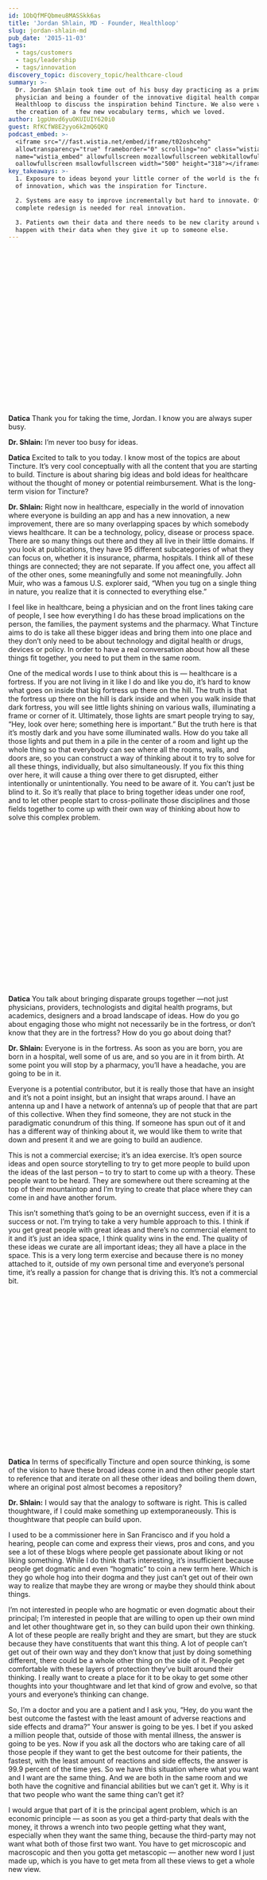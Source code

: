```yaml
---
id: 1ObQfMFQbmeu8MASSkk6as
title: 'Jordan Shlain, MD - Founder, Healthloop'
slug: jordan-shlain-md
pub_date: '2015-11-03'
tags:
  - tags/customers
  - tags/leadership
  - tags/innovation
discovery_topic: discovery_topic/healthcare-cloud
summary: >-
  Dr. Jordan Shlain took time out of his busy day practicing as a primary care
  physician and being a founder of the innovative digital health company
  Healthloop to discuss the inspiration behind Tincture. We also were witness to
  the creation of a few new vocabulary terms, which we loved.
author: 1gpUmvd6yuOKUIUIY620i0
guest: RfKCfW8E2yyo6k2mQ6QKQ
podcast_embed: >-
  <iframe src="//fast.wistia.net/embed/iframe/t02oshcehg"
  allowtransparency="true" frameborder="0" scrolling="no" class="wistia_embed"
  name="wistia_embed" allowfullscreen mozallowfullscreen webkitallowfullscreen
  oallowfullscreen msallowfullscreen width="500" height="318"></iframe>
key_takeaways: >-
  1. Exposure to ideas beyond your little corner of the world is the foundation
  of innovation, which was the inspiration for Tincture.

  2. Systems are easy to improve incrementally but hard to innovate. Often a
  complete redesign is needed for real innovation.

  3. Patients own their data and there needs to be new clarity around what will
  happen with their data when they give it up to someone else.
---
```

<div class="wistia_embed wistia_async_qaxkchzz4w" style="height:319px;width:500px"> </div>

**Datica** Thank you for taking the time, Jordan. I know you are always super busy.

**Dr. Shlain:** I’m never too busy for ideas.

**Datica** Excited to talk to you today. I know most of the topics are about Tincture. It’s very cool conceptually with all the content that you are starting to build. Tincture is about sharing big ideas and bold ideas for healthcare without the thought of money or potential reimbursement. What is the long-term vision for Tincture?

**Dr. Shlain:** Right now in healthcare, especially in the world of innovation where everyone is building an app and has a new innovation, a new improvement, there are so many overlapping spaces by which somebody views healthcare. It can be a technology, policy, disease or process space. There are so many things out there and they all live in their little domains. If you look at publications, they have 95 different subcategories of what they can focus on, whether it is insurance, pharma, hospitals. I think all of these things are connected; they are not separate. If you affect one, you affect all of the other ones, some meaningfully and some not meaningfully. John Muir, who was a famous U.S. explorer said, “When you tug on a single thing in nature, you realize that it is connected to everything else.”

I feel like in healthcare, being a physician and on the front lines taking care of people, I see how everything I do has these broad implications on the person, the families, the payment systems and the pharmacy. What Tincture aims to do is take all these bigger ideas and bring them into one place and they don’t only need to be about technology and digital health or drugs, devices or policy. In order to have a real conversation about how all these things fit together, you need to put them in the same room.

One of the medical words I use to think about this is — healthcare is a fortress. If you are not living in it like I do and like you do, it’s hard to know what goes on inside that big fortress up there on the hill. The truth is that the fortress up there on the hill is dark inside and when you walk inside that dark fortress, you will see little lights shining on various walls, illuminating a frame or corner of it. Ultimately, those lights are smart people trying to say, “Hey, look over here; something here is important.” But the truth here is that it’s mostly dark and you have some illuminated walls. How do you take all those lights and put them in a pile in the center of a room and light up the whole thing so that everybody can see where all the rooms, walls, and doors are, so you can construct a way of thinking about it to try to solve for all these things, individually, but also simultaneously. If you fix this thing over here, it will cause a thing over there to get disrupted, either intentionally or unintentionally. You need to be aware of it. You can’t just be blind to it. So it’s really that place to bring together ideas under one roof, and to let other people start to cross-pollinate those disciplines and those fields together to come up with their own way of thinking about how to solve this complex problem.

<div class="wistia_embed wistia_async_gvcd0aucts" style="height:319px;width:500px"> </div>

**Datica** You talk about bringing disparate groups together —not just physicians, providers, technologists and digital health programs, but academics, designers and a broad landscape of ideas. How do you go about engaging those who might not necessarily be in the fortress, or don’t know that they are in the fortress? How do you go about doing that?

**Dr. Shlain:** Everyone is in the fortress. As soon as you are born, you are born in a hospital, well some of us are, and so you are in it from birth. At some point you will stop by a pharmacy, you’ll have a headache, you are going to be in it.

Everyone is a potential contributor, but it is really those that have an insight and it’s not a point insight, but an insight that wraps around. I have an antenna up and I have a network of antenna’s up of people that that are part of this collective. When they find someone, they are not stuck in the paradigmatic conundrum of this thing. If someone has spun out of it and has a different way of thinking about it, we would like them to write that down and present it and we are going to build an audience.

This is not a commercial exercise; it’s an idea exercise. It’s open source ideas and open source storytelling to try to get more people to build upon the ideas of the last person – to try to start to come up with a theory. These people want to be heard. They are somewhere out there screaming at the top of their mountaintop and I’m trying to create that place where they can come in and have another forum.

This isn’t something that’s going to be an overnight success, even if it is a success or not. I’m trying to take a very humble approach to this. I think if you get great people with great ideas and there’s no commercial element to it and it’s just an idea space, I think quality wins in the end. The quality of these ideas we curate are all important ideas; they all have a place in the space. This is a very long term exercise and because there is no money attached to it, outside of my own personal time and everyone’s personal time, it’s really a passion for change that is driving this. It’s not a commercial bit.

<div class="wistia_embed wistia_async_rfo5ecvrro" style="height:318px;width:500px"> </div>

**Datica** In terms of specifically Tincture and open source thinking, is some of the vision to have these broad ideas come in and then other people start to reference that and iterate on all these other ideas and boiling them down, where an original post almost becomes a repository?

**Dr. Shlain:** I would say that the analogy to software is right. This is called thoughtware, if I could make something up extemporaneously. This is thoughtware that people can build upon.

I used to be a commissioner here in San Francisco and if you hold a hearing, people can come and express their views, pros and cons, and you see a lot of these blogs where people get passionate about liking or not liking something. While I do think that’s interesting, it’s insufficient because people get dogmatic and even “hogmatic” to coin a new term here. Which is they go whole hog into their dogma and they just can’t get out of their own way to realize that maybe they are wrong or maybe they should think about things.

I’m not interested in people who are hogmatic or even dogmatic about their principal; I’m interested in people that are willing to open up their own mind and let other thoughtware get in, so they can build upon their own thinking. A lot of these people are really bright and they are smart, but they are stuck because they have constituents that want this thing. A lot of people can’t get out of their own way and they don’t know that just by doing something different, there could be a whole other thing on the side of it. People get comfortable with these layers of protection they’ve built around their thinking. I really want to create a place for it to be okay to get some other thoughts into your thoughtware and let that kind of grow and evolve, so that yours and everyone’s thinking can change.

So, I’m a doctor and you are a patient and I ask you, “Hey, do you want the best outcome the fastest with the least amount of adverse reactions and side effects and drama?” Your answer is going to be yes. I bet if you asked a million people that, outside of those with mental illness, the answer is going to be yes. Now if you ask all the doctors who are taking care of all those people if they want to get the best outcome for their patients, the fastest, with the least amount of reactions and side effects, the answer is 99.9 percent of the time yes. So we have this situation where what you want and I want are the same thing. And we are both in the same room and we both have the cognitive and financial abilities but we can’t get it. Why is it that two people who want the same thing can’t get it?

I would argue that part of it is the principal agent problem, which is an economic principle — as soon as you get a third-party that deals with the money, it throws a wrench into two people getting what they want, especially when they want the same thing, because the third-party may not want what both of those first two want. You have to get microscopic and macroscopic and then you gotta get metascopic — another new word I just made up, which is you have to get meta from all these views to get a whole new view.

<div class="wistia_embed wistia_async_e8ybuc0g2n" style="height:318px;width:500px"> </div>

**Datica** Why do you think people are only focused on technology and not on healthcare technology? Why do you think they are so interested in what you are trying to do with Tincture and what Tincture is?

**Dr. Shlain:** It’s clear that technology had profound influence and impact, sometimes positive and sometimes negative. People that are poor in Africa have a cell phone that empowers them, that gives them a sense of liberty, freedom and access and the ability to explore. Why is Google the biggest? Because you can explore. You give someone an exploring tool and that gives them a sense of agency that’s really hard to get in any other place. I think there are a lot of the technology people out there realizing that healthcare has been the last bastion of willingness to accept technology from the standpoint of redesign, not from the standpoint of incrementalism and improvement.

I was speaking at a conference with big systems people and they started talking about their innovations. It was a Health 2.0 conference so it was ostensibly digital stuff, and they would say, “We’ve added more nurse lines to pediatrics or overnight calls.” I wanted to say — that’s not innovation; that’s improvement. I’m all for improvement, but there’s so much room for improvement. You could spend the next decade on improvements. I’m interested in innovation in the context of where software, hardware and thoughtware, and all these other things, including architectural buildings in the way you lay things out.

We could redesign something so profoundly different than what exists today that we really honor everyone’s place in this chain of health, wellbeing and wellness. I often draw the analogy to a building which is…healthcare was not designed. We put it in hospitals because sick people needed to go somewhere and a hospital was this foundational element and then physician communities and societies were built and so fast forward 150 years later. We have like nine stories that have been built upon this foundation and the foundation is wrong. Each story was a crappy version of attempted improvement and it was improvement on the prior story but the elevators were crooked and they don’t work and the stairs are kind of janky and the lights don’t really work in some places. So what we do is to say, “Hey, let’s add another story and we’ll add an elevator that will go from the bottom to the 9th story and we’ll just build something on the outside so we can get from the foundation to the 9th floor faster and that’s improvement." But it’s not a redesign; we did not build a new building.

The other important piece to think about is we used to be a steam economy. We did not used to be an electricity economy. When electricity became the new big thing, we had to build a completely separate infrastructure for electricity. It took 30 years to build the infrastructure and transfer the steam to electricity over. 30 years! But we are living in this economy where we wonder where this app is that’s going to change the whole healthcare system. Okay…it’s not going to happen, guys.

You cannot comb the hairball of healthcare. There’s no technology comb big enough, strong enough or powerful enough to comb the hairball because it’s a procedural hairball and there’s an incentive hairball, so what I think we need to do is to redesign from scratch. If we could imagine what someone had to go through in a day with no illness, will illness, with a family member. I mean, how should they go through their day? Where should technology be proactive and where should it be reactive? So I think we should almost redesign healthcare from scratch. This is a hard problem to solve. And then once we have how we think it should work and have designed this system, then we need to transfer the old system over to the new system and that may take a decade or two. But if we have an attention span of a technologist here, we are constantly going to be building new apps versus redesigning a new thing.

We need to take a step back and realize that this is more than a generational change. It’s a true revolution and evolution at the same time. It’s not a broken thing we fix with a couple of wrenches.

The other important piece is if you are at a company somewhere and you want to have an offsite and think about redesign, you could tell everyone to come to this offsite, we’ll shut the company down for a day and all think about this. But healthcare is like a flywheel that doesn’t know what time it is. It’s always spinning and spinning faster. So you can’t stop the healthcare system to ask what it should do. That’s why when Epic gets installed at big hospital systems, they have to phase it in; they can’t shut the hospital down and do it all at once. It’s like trying to change a carburetor on a driving car. You’ll spend more time in trying to do that rather than just redesigning a system from scratch and then transfer it over. You’ll take the same amount of time but you’ll get a much more elegant system at the end, if you do a redesign, which requires a lot of thoughtware, a lot of thinking, a lot of smart people. What’s the end state? If you had a magic wand, what would this end state look like?

I don’t know what this end state should look like; I have some ideas on it and how we should starting thinking about it and what technologies need to be used, but there are a lot of technologies that aren’t technologies — it’s called empathy. It’s people helping people and that’s not technology. That’s me looking you in the eye and saying, “I’ve got your back on this one; we are going to do this.” That’s social technology. So we need to think about all these things.

<div class="wistia_embed wistia_async_kl3945ag2w" style="height:318px;width:500px"> </div>

**Datica** We really do need to lay a new foundation and who knows what that foundation looks like.

**Dr. Shlain:** It’s a false metaphor to talk about low hanging fruit, because I believe low hanging fruit is connected to high hanging fruit. By plucking off low hanging fruit it also makes the high hanging fruit get higher, so you have to try and map low hanging and high hanging together and try to solve that problem simultaneously. When trying to solve one equation in a mutli-variate equation, you need serial and parallel thinking simultaneously.

I call it serialthinking, which is another new word. It requires people to bend the thinking and not break it. You have to bend people’s ability to think through these problems and usually people solve problems by grouping. I looked at a McKinsey report or a Deloitte report recently presented to a hospital and it said based on interviewing all the people, here are the problems you have. Here are the main buckets and here are the sub-buckets; and these sub-buckets had all these specific complaints. So they said, “Let’s tackle this one and this one and this one.” I was going to give a keynote at this healthcare center and they asked if I could use this report that they got to build your keynote off of? I looked at it and thought, these people don’t know that this thing is connected to this thing that is connected to this thing. There’s this siloed thinking that we have and we need to get into Lego thinking and how things are connected.

**Datica** The challenge in the industry I see right now is with funding in healthcare, it’s hard to take on high hanging fruit when you have a 12 or 24-month runway, which is what a lot of companies have today. So a lot of these venture-backed companies are going after this low-hanging fruit because you almost have to to get to the next stage of growth as a company.

**Dr. Shlain:** What I’m starting to see is that a ton of these digital health companies are failing all over the place. There’s yet to be the great big reckoning because there’s still so much flowing in. The reckoning will come in stages because some companies will be able to solve the problem and they’ll get the notoriety that will cause people to think that this will work, but for everyone that you see make it, there are like 900 that didn’t. People don’t read about the ones that didn’t, so there’s a bias in the media towards success not failure.

But I’m starting to see these healthcare systems that are going to be disrupted by these startups, they are able to take a long-term view on change and they are starting to create their venture funds, which will specifically create the alignment between the investment and their system that put up the money to actually have a long-term perspective on change. It’s not the 12-month, 24-month runway that most startups face. The incumbents are getting in the game because Medicare just passed CCJR, which is the first domino in a long list of dominos to fall around bundled payments. You are going to start to see these systems forced to redesign the way they do things because money is intrinsically tied to their success or their failure on this, because it’s all been fee for service. If Obamacare has done nothing it has started forcing people to look at outcomes and not transactions.

<div class="wistia_embed wistia_async_qw455ruqpa" style="height:318px;width:500px"> </div>

**Datica** You are starting to see way more systems, Providence is one of them, start funds and start funding innovations, which gives a much longer term view. I’d be curious to see if you think startups are failing because of interoperability.

**Dr. Shlain:** I’ve talked in probably 10 cities in the last 10 months. In all these different talks wherever they are, there’s usually a pitch session where 10 companies get 2-5 minutes to pitch. My worldwide epiphany is that it’s the same 10 companies.  [Laughter]

Wait…let me clarify. It’s not the same 10 companies, it’s the same ideas by different companies in different cities.

What that tells me is that the barriers to start a company are ridiculously low and the funding is ridiculously there, so people want to get in the game; they don’t want to miss out on this next wave and people are betting on horses to figure out which one is going to win, which is fueling this massive number of horses out there running around. But a lot of the horses are identical. Obviously healthcare is local and local markets have different needs and nuances…you need to almost be of part of that culture to solve that problem.

The thing that is impressive to me is going back to my hairball metaphor. I have this daughter who always gets these crazy dreadlocks in her hair. If I try to comb her hair from the base of her scalp out, that comb hits that hair and I’m not going anywhere. But if I go to the end, I can comb a little bit of the tangle toward the end. And what these startups are doing is they don’t realize how complex and tangled healthcare is, so they go after these hairs they can comb, and they prove that they can comb them, but they can’t get any more upstream than that. They are stuck. That’s where you need a conditioner that’s made from everybody’s input to lubricate those hairs and pull them apart to rethink about it.

All these entrepreneurs are solving the distal end of the tangle, which is not hard to do, but you can’t comb from the head down. You’ll be screaming and crying. So I think all these companies are tackling these relatively simple problems that they can untangle with technology. But it will only get you so far. You have to go into the fortress and get everyone to agree that the better way to do it is a new way to do it.

<div class="wistia_embed wistia_async_3edkyyhg9v" style="height:318px;width:500px"> </div>

**Datica** What topics are you seeing on Tincture that you are most excited about?

**Dr. Shlain:** I’m excited about watching the design people and the poverty people. Like people trying to tackle the issues of poverty and the technology people all trying to look at this problem through that lens because the most vulnerable populations don’t have access to anything and they are the ones that basically cost us all this money. Those are the groups that are having a dialogue and I’m having a dialogue with them in the background.

Then the pharmacy people come in, so we are going to do a 10-part series called the “Data to Data Democracy” and there will be a bunch of people interviewed talking about how we think about liberating data so that it’s more lubricated and flows freely. Then there’s another 10-part series that’s being spun up right now on the “Future of Pharmacies, Pharmaceuticals” and how that could be redesigned to better enable interest. Like Thomas Goetz of Iodine is trying to solve a crowd-sourced version of medications, so when  you start to put these things together, you  can envision the narrative of how this could play together in the future. What does this tapestry look like? It’s early days right now, but we have a lot of things in the hopper and we’re always interested in getting people that want to be part of this – whether they are interviewed or experts like yourself down in the deep layers of HIPAA and keeping things private and secure. Those are things that are interesting to me. You are starting to see different groups of people that would have never interacted with each other.

<div class="wistia_embed wistia_async_o8p4a9pszc" style="height:318px;width:500px"> </div>

**Datica** What do you think of when you talk about data and healthcare?

**Dr. Shlain:** I’m in a band as a guitar player and my drummer is John Battelle, who is the co-founder of Wired magazine and who is truly the inspiration for Tincture. He said you have to create a Wired for healthcare in a non-commercial way. When I play music, the notes that I have available to me are free — they don’t cost me anything. But as soon as I package them and create a song, that’s IP. It’s copyrightable; it’s syndicate-able; I can sell it and I can determine what the rules are around this thing.

When I think about healthcare data, I think about the fact that blood pressure is free, but your blood pressure with your thyroid condition and your temperature — I’ve put them all together, I’ve created a three-dimensional structure that is your IP. It does not belong to anybody but you, and you should, like music, be able to syndicate it, you should puts rights around it and I don’t think other people should be making a crap load of money around your data without you getting a piece of it because it’s yours!

I feel also that the physician is complicit in the curation of this stuff. If I spend a lot of time and energy putting this stuff into the EMR as soon as I hit SEND or SAVE, I have no idea what they are going to do with that. And I guarantee if you go to HIMSS, you’ll see multiple large vendors with a wash of cash and million-dollar booths, selling and trading and analyzing your data. Look, I’m okay if you want to be a data donor. If the NIH is doing a study on Hepatitis F and you happen to have Hepatitis F, then you should be able to donate your data to the NIH and let them have whatever they want to do with it because you want an answer to your problem and you want that to go to science at large.

This is a controversial issue and I actually met with the CEO of the RIAA, which is the Recording Industry Artists’ Association, in DC a couple of weeks ago to talk about how they think about when you make a song. It’s the rights of the musician and in this case with healthcare, it’s the rights of the doctor and the patient and their data, so I think we need to have an honest conversation about this stuff.

There was a post done today at MobiHealth News, where I was at the Center for Connected Health at Harvard on Friday, on data rights and privacy. I said where is the nutrition facts label on apps? You know there are icons on whether you are considering a good movie or a bad movie. Food is complicated these days. A banana used to be a banana and you used to know what was in it. Now you buy a packaged thing and you don’t know what’s in it. They’ve distilled all these complex things into this standardized label. So where is the data facts label on apps? Terms and conditions are the super long things that nobody reads because no one can understand them and you need a lawyer to interpret them. Where is the simplified version of that? In my world the simplified world includes three icons: 1) is a guy standing there with one mosquito, 2) a guy with five mosquitoes, and then 3) a guy standing there with 10 mosquitoes. That means that if you sign up for this app you are going to be bothered a lot by various ads and emails and texts that you don’t even know about, so it’s kind of like that mosquito quotient. So, if you are going to use this, there are going to be repercussions. The other one I envision are icons of people with their hands out of their pockets, with their hands in their pockets, and in back pockets — so these guys are all taking stuff from you. And the last version is someone holding you upside down and everything is falling out of your pockets because they have everything because you gave them the key to get to all of your kingdom of data. So, there needs to be a simplified ways for people to assess and access these tools that exist out there. They just need to be informed.

We just need to be honest and transparent and we just need to stop trying to hide the ball, because in the end it is not going to work. Transparency is going to win in the end and the bad guys are going to get called out. Look at VW — they thought they could hide that ball. Everyone is going to get caught. I think Twitter should charge $1 a month subscription for example to not get these ads and I’m okay to pay something not to get the mosquitoes, but right now people are afraid to charge the dollar because they want to give it away for free. I think people have a tolerance to pay a small fee to not have all this extemporaneous and invisible drama to hit them from all sorts of sides later in life.

<div class="wistia_embed wistia_async_unfzziu20t" style="height:318px;width:500px"> </div>

**Datica** I’m super excited to read the series. Is there a thought that Tincture would start convening groups to have more collaborative in-person discussion in the form of a conference? Or partnering with a Health 2.0 to do a conference?

**Dr. Shlain:** Great question. I actually hosted a dinner for 16 people on my dime at Harvard in Boston — people from a Harvard PhD stem cell biologist to founder of PatientsLikeMe to the head of genetics at Harvard. I’m in the background; I want there to be no ego in this. I want this to be an idea element. I’m already convening people all the time and that’s where I get the ideas and I find the people to contribute to Tincture on the one hand. On the other hand, I do envision a place in the future where I could convene a lot of these big thinkers on what is redesign and what does change look like? Not pay for play. I’m not interested in people trying to pitch their product. If their product represents an idea, I want to hear about the idea. I want to have that idea matched to a bigger system design. So maybe. I’m aspirational about that, but cautiously optimistic that we could get there but I would never say that out loud. That’s my goal, because I tell people that I’m executing on my grand plan, but I don’t know what that is.
  